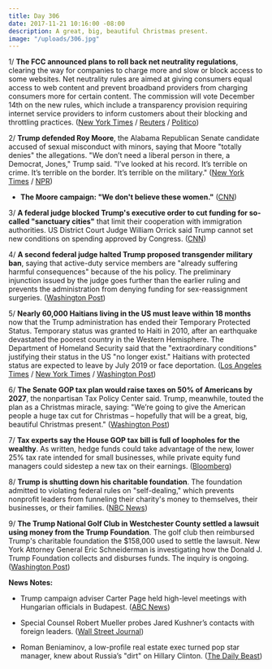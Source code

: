 ```yaml
---
title: Day 306
date: 2017-11-21 10:16:00 -08:00
description: A great, big, beautiful Christmas present.
image: "/uploads/306.jpg"
---
```


1/ **The FCC announced plans to roll back net neutrality regulations**, clearing the way for companies to charge more and slow or block access to some websites. Net neutrality rules are aimed at giving consumers equal access to web content and prevent broadband providers from charging consumers more for certain content. The commission will vote December 14th on the new rules, which include a transparency provision requiring internet service providers to inform customers about their blocking and throttling practices. ([New York Times](https://www.nytimes.com/2017/11/21/technology/fcc-repeal-net-neutrality.html?_r=0) / [Reuters](https://www.reuters.com/article/us-usa-internet-exclusive/exclusive-u-s-agency-to-vote-to-repeal-net-neutrality-rules-fcc-chief-idUSKBN1DL21A) / [Politico](https://www.politico.com/story/2017/11/20/net-neutrality-repeal-fcc-251824))

2/ **Trump defended Roy Moore**, the Alabama Republican Senate candidate accused of sexual misconduct with minors, saying that Moore "totally denies" the allegations. "We don’t need a liberal person in there, a Democrat, Jones," Trump said. "I’ve looked at his record. It’s terrible on crime. It’s terrible on the border. It’s terrible on the military." ([New York Times](https://www.nytimes.com/2017/11/21/us/politics/roy-moore-trump-alabama.html?_r=0) / [NPR](https://www.npr.org/2017/11/21/565760674/trump-defends-roy-moore-amid-sexual-assault-allegations-he-totally-denies-it))

* **The Moore campaign: "We don't believe these women."** ([CNN](http://www.cnn.com/2017/11/21/politics/roy-moore-campaign-allegations/index.html))

3/ **A federal judge blocked Trump's executive order to cut funding for so-called "sanctuary cities"** that limit their cooperation with immigration authorities. US District Court Judge William Orrick said Trump cannot set new conditions on spending approved by Congress. ([CNN](http://www.cnn.com/2017/11/21/politics/trump-sanctuary-cities-executive-order-blocked/index.html))

4/ **A second federal judge halted Trump proposed transgender military ban**, saying that active-duty service members are "already suffering harmful consequences" because of the his policy. The preliminary injunction issued by the judge goes further than the earlier ruling and prevents the administration from denying funding for sex-reassignment surgeries. ([Washington Post](https://www.washingtonpost.com/local/public-safety/a-second-judge-blocks-trump-administrations-proposed-transgender-military-ban/2017/11/21/d91f65e4-cee1-11e7-81bc-c55a220c8cbe_story.html))

5/ **Nearly 60,000 Haitians living in the US must leave within 18 months** now that the Trump administration has ended their Temporary Protected Status. Temporary status was granted to Haiti in 2010, after an earthquake devastated the poorest country in the Western Hemisphere. The Department of Homeland Security said that the "extraordinary conditions"  justifying their status in the US "no longer exist." Haitians with protected status are expected to leave by July 2019 or face deportation. ([Los Angeles Times](http://www.latimes.com/politics/washington/la-na-pol-essential-washington-updates-50-000-haitians-living-in-u-s-must-1511223433-htmlstory.html) / [New York Times](https://www.nytimes.com/2017/11/20/us/haitians-temporary-status.html) / [Washington Post](https://www.washingtonpost.com/world/national-security/trump-administration-to-end-provisional-residency-protection-for-50000-haitians/2017/11/20/fa3fdd86-ce4a-11e7-9d3a-bcbe2af58c3a_story.html))

6/ **The Senate GOP tax plan would raise taxes on 50% of Americans by 2027**, the nonpartisan Tax Policy Center said. Trump, meanwhile, touted the plan as a Christmas miracle, saying: "We’re going to give the American people a huge tax cut for Christmas – hopefully that will be a great, big, beautiful Christmas present." ([Washington Post](https://www.washingtonpost.com/politics/white-house-open-to-striking-health-provision-from-tax-bill/2017/11/20/e3387f5e-cdcc-11e7-a87b-47f14b73162a_story.html))

7/ **Tax experts say the House GOP tax bill is full of loopholes for the wealthy**. As written, hedge funds could take advantage of the new, lower 25% tax rate intended for small businesses, while private equity fund managers could sidestep a new tax on their earnings. ([Bloomberg](https://www.bloomberg.com/news/articles/2017-11-21/tax-loopholes-for-wall-street-s-wealthiest-loom-in-house-bill))

8/ **Trump is shutting down his charitable foundation**. The foundation admitted to violating federal rules on "self-dealing," which prevents nonprofit leaders from funneling their charity's money to themselves, their businesses, or their families. ([NBC News](https://www.nbcnews.com/news/us-news/donald-trump-shutting-down-his-charitable-foundation-n822636))

9/ **The Trump National Golf Club in Westchester County settled a lawsuit using money from the Trump Foundation**. The golf club then reimbursed Trump's charitable foundation the $158,000 used to settle the lawsuit. New York Attorney General Eric Schneiderman is investigating how the Donald J. Trump Foundation collects and disburses funds. The inquiry is ongoing. ([Washington Post](https://www.washingtonpost.com/politics/trump-golf-course-reimbursed-president-trumps-charity-amid-ongoing-investigation-into-the-foundation/2017/11/20/5e7ff63c-ce05-11e7-81bc-c55a220c8cbe_story.html))

**News Notes:**

* Trump campaign adviser Carter Page held high-level meetings with Hungarian officials in Budapest. ([ABC News](http://abcnews.go.com/Politics/trump-campaign-adviser-carter-page-held-high-level/story?id=51284300))

* Special Counsel Robert Mueller probes Jared Kushner’s contacts with foreign leaders. ([Wall Street Journal](https://www.wsj.com/articles/special-counsel-mueller-probes-jared-kushners-contact-with-foreign-leaders-1511306515))

* Roman Beniaminov, a low-profile real estate exec turned pop star manager, knew about Russia’s "dirt" on Hillary Clinton. ([The Daily Beast](https://www.thedailybeast.com/roman-beniaminov-a-low-profile-real-estate-exec-turned-pop-star-manager-knew-about-russias-dirt-on-hillary))